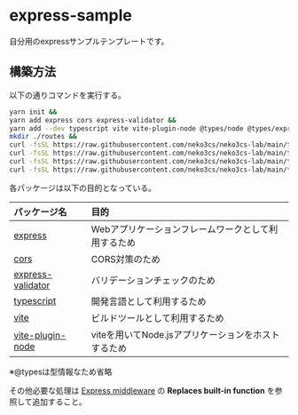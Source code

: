 # express-sample

自分用のexpressサンプルテンプレートです。

## 構築方法

以下の通りコマンドを実行する。

```sh
yarn init &&
yarn add express cors express-validator &&
yarn add --dev typescript vite vite-plugin-node @types/node @types/express @types/cors &&
mkdir ./routes &&
curl -fsSL https://raw.githubusercontent.com/neko3cs/neko3cs-lab/main/template/express-web-api/src/tsconfig.json -o ./tsconfig.json &&
curl -fsSL https://raw.githubusercontent.com/neko3cs/neko3cs-lab/main/template/express-web-api/src/vite.config.ts -o ./vite.config.ts &&
curl -fsSL https://raw.githubusercontent.com/neko3cs/neko3cs-lab/main/template/express-web-api/src/main.ts -o ./main.ts &&
curl -fsSL https://raw.githubusercontent.com/neko3cs/neko3cs-lab/main/template/express-web-api/src/routes/user.ts -o ./routes/user.ts
```

各パッケージは以下の目的となっている。

|パッケージ名|目的|
|:--|:--|
|[express](https://github.com/expressjs/express)|Webアプリケーションフレームワークとして利用するため|
|[cors](https://github.com/expressjs/cors)|CORS対策のため|
|[express-validator](https://github.com/express-validator/express-validator)|バリデーションチェックのため|
|[typescript](https://github.com/microsoft/TypeScript)|開発言語として利用するため|
|[vite](https://github.com/vitejs/vite)|ビルドツールとして利用するため|
|[vite-plugin-node](https://github.com/axe-me/vite-plugin-node)|viteを用いてNode.jsアプリケーションをホストするため|

※@typesは型情報なため省略

その他必要な処理は [Express middleware](https://expressjs.com/en/resources/middleware) の **Replaces built-in function** を参照して追加すること。
